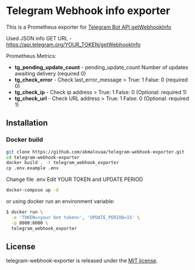 # Telegram Webhook info exporter

This is a Prometheus exporter for [Telegram Bot API getWebhookInfo](https://core.telegram.org/bots/api#webhookinfo)


Used JSON info GET URL - https://api.telegram.org/YOUR_TOKEN/getWebhookInfo

Prometheus Metrics:
- **tg_pending_update_count** - pending_update_count Number of updates awaiting delivery (required 0) 
- **tg_check_error** - Check last_error_message > True: 1 False: 0 (required 0)
- **tg_check_ip** - Check ip address > True: 1 False: 0 (Optional: required 1)
- **tg_check_url** - Check URL address > True: 1 False: 0 (Optional: required 1) 

## Installation


### Docker build

```bash
git clone https://github.com/akmalovaa/telegram-webhook-exporter.git
cd telegram-webhook-exporter
docker build . -t telegram_webhook_exporter
cp .env.example .env
```

Change file .env
Edit YOUR TOKEN and UPDATE PERIOD

```bash
docker-compose up -d
```
or using docker run an environment variable:

```bash
$ docker run \
  -e 'TOKEN=<your bot token>', 'UPDATE_PERIOD=15' \
  -p 8000:8000 \
  telegram_webhook_exporter
```



## License

telegram-webhook-exporter is released under the [MIT license](LICENSE).

